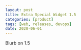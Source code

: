 ```yaml
---
layout: post
title: Extra Special Widget 1.5
categories: [product]
tags: [web, releases, devops]
date: 2020-06-01
---
```


Blurb on 1.5
